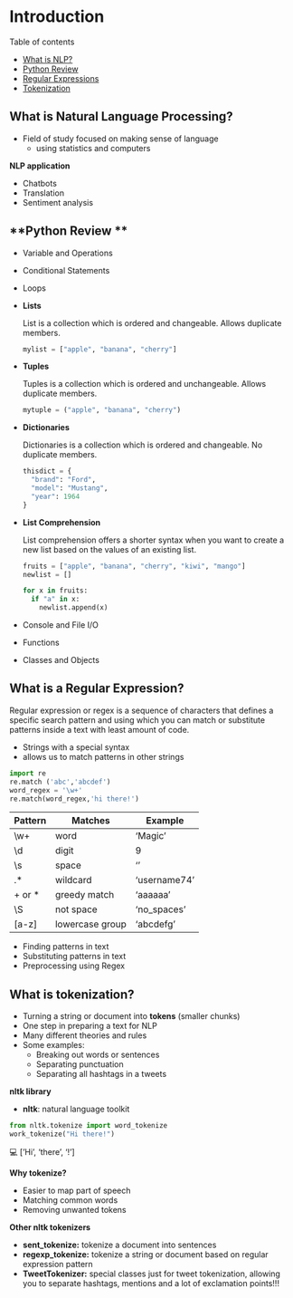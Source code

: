 # Introduction

Table of contents
- [What is NLP?](my-anchor) 
- [Python Review](my-anchor2)
- [Regular Expressions](my-anchor3)
- [Tokenization](my-anchor4)

## <a id="my-anchor"> **What is Natural Language Processing?** </a>

- Field of study focused on making sense of language
    - using statistics and computers

**NLP application**

- Chatbots
- Translation
- Sentiment analysis

## <a id="my-anchor2"> **Python Review ** </a>

- Variable and Operations
- Conditional Statements
- Loops
- **Lists**
    
    List is a collection which is ordered and changeable. Allows duplicate members.
    
    ```python
    mylist = ["apple", "banana", "cherry"]
    ```
    
- **Tuples**
    
    Tuples is a collection which is ordered and unchangeable. Allows duplicate members.
    
    ```python
    mytuple = ("apple", "banana", "cherry")
    ```
    
- **Dictionaries**
    
    Dictionaries is a collection which is ordered and changeable. No duplicate members.
    
    ```python
    thisdict = {
      "brand": "Ford",
      "model": "Mustang",
      "year": 1964
    }
    ```
    
- **List Comprehension**
    
    List comprehension offers a shorter syntax when you want to create a new list based on the values of an existing list.
    
    ```python
    fruits = ["apple", "banana", "cherry", "kiwi", "mango"]
    newlist = []
    
    for x in fruits:
      if "a" in x:
        newlist.append(x)
    ```
    
- Console and File I/O
- Functions
- Classes and Objects

## <a id="my-anchor3"> **What is a Regular Expression?** </a>

Regular expression or regex is a sequence of characters that defines a specific search pattern and using which you can match or substitute patterns inside a text with least amount of code.

- Strings with a special syntax
- allows us to match patterns in other strings

```python
import re
re.match ('abc','abcdef')
word_regex = '\w+'
re.match(word_regex,'hi there!')
```

| Pattern | Matches | Example |
| --- | --- | --- |
| \w+ | word | ‘Magic’ |
| \d | digit | 9 |
| \s | space | ‘’ |
| .* | wildcard | ‘username74’ |
| + or * | greedy match | ‘aaaaaa’ |
| \S | not space | ‘no_spaces’ |
| [a-z] | lowercase group | ‘abcdefg’ |
- Finding patterns in text
- Substituting patterns in text
- Preprocessing using Regex

## <a id="my-anchor4"> **What is tokenization?** </a>

- Turning a string or document into **tokens** (smaller chunks)
- One step in preparing a text for NLP
- Many different theories and rules
- Some examples:
    - Breaking out words or sentences
    - Separating punctuation
    - Separating all hashtags in a tweets

**nltk library**

- **nltk**:  natural language toolkit

```python
from nltk.tokenize import word_tokenize
work_tokenize("Hi there!")
```

<aside>
💻 [’Hi’, ‘there’, ‘!’]

</aside>

**Why tokenize?**

- Easier to map part of speech
- Matching common words
- Removing unwanted tokens

**Other nltk tokenizers**

- **sent_tokenize:**  tokenize a document into sentences
- **regexp_tokenize:**  tokenize a string or document based on regular expression pattern
- **TweetTokenizer:** special classes just for tweet tokenization, allowing you to separate hashtags, mentions and a lot of exclamation points!!!
